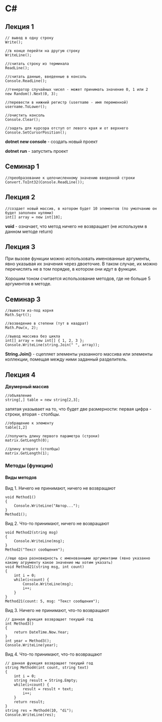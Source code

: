 # C#
## Лекция 1
```
// вывод в одну строку
Write();

//в конце перейти на другую строку
WriteLine();

//считать строку из терминала
ReadLine();

//считать данные, введенные в консоль
Console.ReadLine();

//генератор случайных чисел - может принимать значение 0, 1 или 2
new Random().Next(0, 3);
```
```
//перевести в нижний регистр (username - имя переменной)
username.ToLower();

//очистить консоль
Console.Clear();

//задать для курсора отступ от левого края и от верхнего
Console.SetCursorPosition();
```
**dotnet new console** - создать новый проект

**dotnet run** - запустить проект
## Семинар 1
```
//преобразование к целочисленному значению введенной строки
Convert.ToInt32(Console.ReadLine());
```
## Лекция 2
```
//создает новый массив, в котором будет 10 элементов (по умолчанию он будет заполнен нулями)
int[] array = new int[10];
```
**void** - означает, что метод ничего не возвращает (не используем в данном методе return)
## Лекция 3
При вызове функции можно использовать именованные аргументы, явно указывая их значения через двоеточие. В таком случае, их можно перечислять не в том порядке, в котором они идут в функции.

Хорошим тоном считается использование методов, где не больше 5 аргументов в методе.
## Семинар 3
```
//вывести из-под корня
Math.Sqrt();

//возведение в степени (тут в квадрат)
Math.Pow(x, 2);

//вывод массива без цикла
int[] array = new int[] { 1, 2, 3 };
Console.WriteLine(string.Join(" ", array));
```
**String.Join()** - сцепляет элементы указанного массива или элементы коллекции, помещая между ними заданный разделитель.
## Лекция 4
**Двумерный массив**
```
//объявление
string[,] table = new string[2,3];
```

запятая указывает на то, что будет две размерности:
первая цифра - строки, вторая - столбцы.
```
//обращение к элементу
table[1,2]

//получить длину первого параметра (строки)
matrix.GetLength(0);

//длину второго (столбцы)
matrix.GetLength(1);
```
### Методы (функции)
#### Виды методов
Вид 1. Ничего не принимают, ничего не возвращают
```
void Method1() 
{
	Console.WriteLine("Автор...");
}
Method1();
```
Вид 2. Что-то принимают, ничего не возвращают
```
void Method2(string msg) 
{
	Console.WriteLine(msg);
}
Method2("Текст сообщения");
```
```
//еще одна разновидность с именованными аргументами (явно указанно какому агрументу какое значение мы хотим указать)
void Method21(string msg, int count) 
{
	int i = 0;
	while(i<count) {
		Console.WriteLine(msg);
		i++;
	}
}
Method21(count: 5, msg: "Текст сообщения");
```

Вид 3. Ничего не принимают, что-то возвращают
```
// данная функция возвращает текущий год
int Method3() 
{
	return DateTime.Now.Year;
}
int year = Method3();
Console.WriteLine(year);
```

Вид 4. Что-то принимают, что-то возвращают
```
// данная функция возвращает текущий год
string Method4(int count, string text) 
{
	int i = 0;
	string result = String.Empty;
	while(i<count) {
		result = result + text; 
		i++;
	}
	return result;
}
string res = Method4(10, "di");
Console.WriteLine(res);
```
	


	

